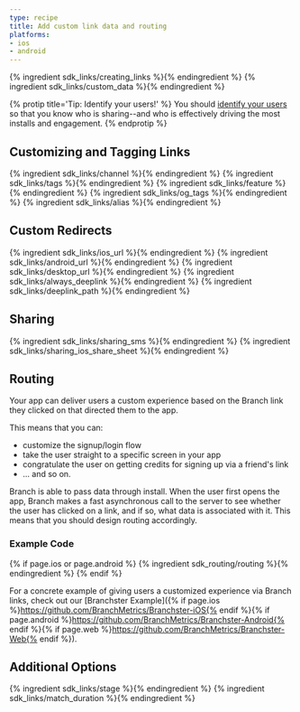```yaml
---
type: recipe
title: Add custom link data and routing
platforms:
- ios
- android
---
```


{% ingredient sdk_links/creating_links %}{% endingredient %}
{% ingredient sdk_links/custom_data %}{% endingredient %}

{% protip title='Tip: Identify your users!'  %}
You should [identify your users](/recipes/configuring_client_apps/{{page.platform}}/#identifying-your-users) so that you know who is sharing--and who is effectively driving the most installs and engagement.
{% endprotip %}



## Customizing and Tagging Links

{% ingredient sdk_links/channel %}{% endingredient %}
{% ingredient sdk_links/tags %}{% endingredient %}
{% ingredient sdk_links/feature %}{% endingredient %}
{% ingredient sdk_links/og_tags %}{% endingredient %}
{% ingredient sdk_links/alias %}{% endingredient %}



## Custom Redirects 

{% ingredient sdk_links/ios_url %}{% endingredient %}
{% ingredient sdk_links/android_url %}{% endingredient %}
{% ingredient sdk_links/desktop_url %}{% endingredient %}
{% ingredient sdk_links/always_deeplink %}{% endingredient %}
{% ingredient sdk_links/deeplink_path %}{% endingredient %}



## Sharing

{% ingredient sdk_links/sharing_sms %}{% endingredient %}
{% ingredient sdk_links/sharing_ios_share_sheet %}{% endingredient %}



## Routing

Your app can deliver users a custom experience based on the Branch link they clicked on that directed them to the app.

This means that you can:

* customize the signup/login flow
* take the user straight to a specific screen in your app
* congratulate the user on getting credits for signing up via a friend's link
* ... and so on.

Branch is able to pass data through install. When the user first opens the app, Branch makes a fast asynchronous call to the server to see whether the user has clicked on a link, and if so, what data is associated with it. This means that you should design routing accordingly.

### Example Code

{% if page.ios or page.android %}
{% ingredient sdk_routing/routing %}{% endingredient %}
{% endif %}

For a concrete example of giving users a customized experience via Branch links, check out our [Branchster Example]({% if page.ios %}https://github.com/BranchMetrics/Branchster-iOS{% endif %}{% if page.android %}https://github.com/BranchMetrics/Branchster-Android{% endif %}{% if page.web %}https://github.com/BranchMetrics/Branchster-Web{% endif %}).



## Additional Options

{% ingredient sdk_links/stage %}{% endingredient %}
{% ingredient sdk_links/match_duration %}{% endingredient %}
